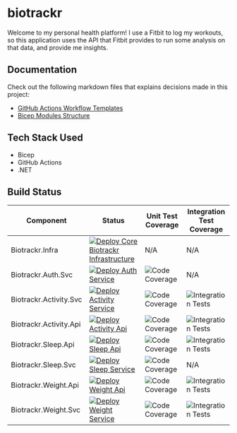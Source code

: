 # biotrackr

Welcome to my personal health platform! I use a Fitbit to log my workouts, so this application uses the API that Fitbit provides to run some analysis on that data, and provide me insights.

## Documentation

Check out the following markdown files that explains decisions made in this project:

- [GitHub Actions Workflow Templates](./docs/github-workflow-templates.md)
- [Bicep Modules Structure](./docs/bicep-modules-structure.md)

## Tech Stack Used

- Bicep
- GitHub Actions
- .NET

## Build Status

| Component | Status | Unit Test Coverage | Integration Test Coverage |
| --------- | ------ | ------------------ | ------------------------- |
| Biotrackr.Infra | [![Deploy Core Biotrackr Infrastructure](https://github.com/willvelida/biotrackr/actions/workflows/deploy-core-infra.yml/badge.svg)](https://github.com/willvelida/biotrackr/actions/workflows/deploy-core-infra.yml) | N/A | N/A |
| Biotrackr.Auth.Svc| [![Deploy Auth Service](https://github.com/willvelida/biotrackr/actions/workflows/deploy-auth-service.yml/badge.svg)](https://github.com/willvelida/biotrackr/actions/workflows/deploy-auth-service.yml) | ![Code Coverage](https://img.shields.io/badge/Code%20Coverage-50%25-critical?style=flat) | N/A |
| Biotrackr.Activity.Svc | [![Deploy Activity Service](https://github.com/willvelida/biotrackr/actions/workflows/deploy-activity-service.yml/badge.svg)](https://github.com/willvelida/biotrackr/actions/workflows/deploy-activity-service.yml) | ![Code Coverage](https://img.shields.io/badge/Code%20Coverage-100%25-brightgreen?style=flat) | ![Integration Tests](https://img.shields.io/badge/Tests-17%20Passing-brightgreen?style=flat) |
| Biotrackr.Activity.Api | [![Deploy Activity Api](https://github.com/willvelida/biotrackr/actions/workflows/deploy-activity-api.yml/badge.svg)](https://github.com/willvelida/biotrackr/actions/workflows/deploy-activity-api.yml) | ![Code Coverage](https://img.shields.io/badge/Code%20Coverage-79.3%25-yellow?style=flat) | ![Integration Tests](https://img.shields.io/badge/Tests-30%20Passing-brightgreen?style=flat) |
| Biotrackr.Sleep.Api | [![Deploy Sleep Api](https://github.com/willvelida/biotrackr/actions/workflows/deploy-sleep-api.yml/badge.svg)](https://github.com/willvelida/biotrackr/actions/workflows/deploy-sleep-api.yml) | ![Code Coverage](https://img.shields.io/badge/Code%20Coverage-87%25-brightgreen?style=flat) | ![Integration Tests](https://img.shields.io/badge/Tests-19%20Passing-brightgreen?style=flat) |
| Biotrackr.Sleep.Svc | [![Deploy Sleep Service](https://github.com/willvelida/biotrackr/actions/workflows/deploy-sleep-service.yml/badge.svg)](https://github.com/willvelida/biotrackr/actions/workflows/deploy-sleep-service.yml) | ![Code Coverage](https://img.shields.io/badge/Code%20Coverage-48%25-critical?style=flat) | N/A |
| Biotrackr.Weight.Api | [![Deploy Weight Api](https://github.com/willvelida/biotrackr/actions/workflows/deploy-weight-api.yml/badge.svg)](https://github.com/willvelida/biotrackr/actions/workflows/deploy-weight-api.yml) | ![Code Coverage](https://img.shields.io/badge/Code%20Coverage-75%25-yellow?style=flat) | ![Integration Tests](https://img.shields.io/badge/Tests-8%2F9%20Passing-success?style=flat) |
| Biotrackr.Weight.Svc | [![Deploy Weight Service](https://github.com/willvelida/biotrackr/actions/workflows/deploy-weight-service.yml/badge.svg)](https://github.com/willvelida/biotrackr/actions/workflows/deploy-weight-service.yml) | ![Code Coverage](https://img.shields.io/badge/Code%20Coverage-100%25-brightgreen?style=flat) | ![Integration Tests](https://img.shields.io/badge/Tests-4%20Passing-brightgreen?style=flat) | 